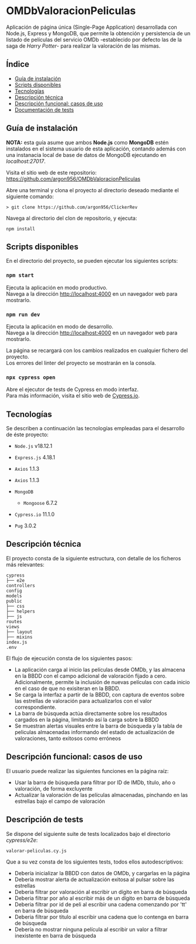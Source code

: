 # OMDbValoracionPeliculas

Aplicación de página única (Single-Page Application) desarrollada con Node.js, Express y MongoDB, que permite la obtención y persistencia de un listado de películas del servicio OMDb -establecido por defecto las de la saga de _Harry Potter_- para realizar la valoración de las mismas.

## Índice

- [Guía de instalación](#guía-de-instalacion)
- [Scripts disponibles](#scripts-disponibles)
- [Tecnologías](#tecnologías)
- [Descripción técnica](#descripción-técnica)
- [Descripción funcional: casos de uso](#descripción-funcional-casos-de-uso)
- [Documentación de tests](#documentación-de-tests)

## Guía de instalación

**NOTA:** esta guía asume que ambos **Node.js** como **MongoDB** estén instalados en el sistema usuario de esta aplicación, contando además con una instanacia local de base de datos de MongoDB ejecutando en _localhost:27017_.

Visita el sitio web de este repositorio: https://github.com/argon956/OMDbValoracionPeliculas

Abre una terminal y clona el proyecto al directorio deseado mediante el siguiente comando:

`> git clone https://github.com/argon956/ClickerRev`

Navega al directorio del clon de repositorio, y ejecuta:

`npm install`

## Scripts disponibles

En el directorio del proyecto, se pueden ejecutar los siguientes scripts:

### `npm start`

Ejecuta la aplicación en modo productivo.\
Navega a la dirección [http://localhost:4000](http://localhost:4000) en un navegador web para mostrarlo.

### `npm run dev`

Ejecuta la aplicación en modo de desarrollo.\
Navega a la dirección [http://localhost:4000](http://localhost:4000) en un navegador web para mostrarlo.

La página se recargará con los cambios realizados en cualquier fichero del proyecto.\
Los errores del linter del proyecto se mostrarán en la consola.

### `npx cypress open`

Abre el ejecutor de tests de Cypress en modo interfaz.\
Para más información, visita el sitio web de [Cypress.io](https://www.cypress.io/).

## Tecnologías

Se describen a continuación las tecnologías empleadas para el desarrollo de éste proyecto:

- `Node.js` v18.12.1
- `Express.js` 4.18.1
- `Axios` 1.1.3
- `Axios` 1.1.3
- `MongoDB`

  - `Mongoose` 6.7.2

- `Cypress.io` 11.1.0

- `Pug` 3.0.2

## Descripción técnica

El proyecto consta de la siguiente estructura, con detalle de los ficheros más relevantes:

```
cypress
├── e2e
controllers
config
models
public
├── css
├── helpers
├── js
routes
views
├── layout
├── mixins
index.js
.env

```

El flujo de ejecución consta de los siguientes pasos:

- La aplicación carga al inicio las películas desde OMDb, y las almacena en la BBDD con el campo adicional de valoración fijado a cero. Adicionalmente, permite la inclusión de nuevas películas con cada inicio en el caso de que no exisiteran en la BBDD.
- Se carga la interfaz a partir de la BBDD, con captura de eventos sobre las estrellas de valoración para actualizarlos con el valor correspondiente.
- La barra de búsqueda actúa directamente sobre los resultados cargados en la página, limitando así la carga sobre la BBDD
- Se muestran alertas visuales entre la barra de búsqueda y la tabla de peliculas almacenadas informando del estado de actualización de valoraciones, tanto exitosos como erróneos

## Descripción funcional: casos de uso

El usuario puede realizar las siguientes funciones en la página raíz:

- Usar la barra de búsqueda para filtrar por ID de IMDb, título, año o valoración, de forma excluyente
- Actualizar la valoración de las películas almacenadas, pinchando en las estrellas bajo el campo de valoración

## Descripción de tests

Se dispone del siguiente suite de tests localizados bajo el directorio _cypress/e2e_:

`valorar-peliculas.cy.js`

Que a su vez consta de los siguientes tests, todos ellos autodescriptivos:

- Debería inicializar la BBDD con datos de OMDb, y cargarlas en la página
- Debería mostrar alerta de actualización exitosa al pulsar sobre las estrellas
- Deberia filtrar por valoración al escribir un dígito en barra de búsqueda
- Deberia filtrar por año al escribir más de un dígito en barra de búsqueda
- Deberia filtrar por id de peli al escribir una cadena comenzando por 'tt' en barra de búsqueda
- Deberia filtrar por titulo al escribir una cadena que lo contenga en barra de búsqueda
- Debería no mostrar ninguna película al escribir un valor a filtrar inexistente en barra de búsqueda
